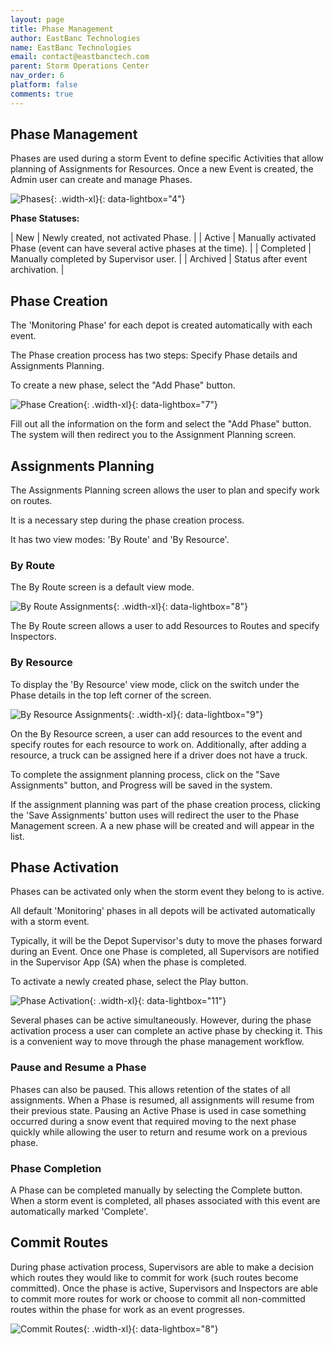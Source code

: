 ```yaml
---
layout: page
title: Phase Management
author: EastBanc Technologies
name: EastBanc Technologies
email: contact@eastbanctech.com
parent: Storm Operations Center
nav_order: 6
platform: false
comments: true
---
```


<section id="Phase-Management" markdown="1">

## Phase Management

Phases are used during a storm Event to define specific Activities that allow planning of Assignments for Resources. Once a new Event is created, the Admin user can create and manage Phases.

![Phases](/images/soc/soc-event-management/phase-management.png){: .width-xl}{: data-lightbox="4"}


**Phase Statuses:**

| New | Newly created, not activated Phase. |
| Active | Manually activated Phase (event can have several active phases at the time). |
| Completed | Manually completed by Supervisor user. |
| Archived | Status after event archivation. |

<section id="Phase-Creation" markdown="1">

## Phase Creation

The 'Monitoring Phase' for each depot is created automatically with each event.

The Phase creation process has two steps: Specify Phase details and Assignments Planning.

To create a new phase, select the "Add Phase" button.

![Phase Creation](/images/soc/soc-event-management/add-phase.png){: .width-xl}{: data-lightbox="7"}

Fill out all the information on the form and select the "Add Phase" button. The system will then redirect you to the Assignment Planning screen.

</section>



<section id="Assignments-Planning" markdown="1">

## Assignments Planning

The Assignments Planning screen allows the user to plan and specify work on routes.

It is a necessary step during the phase creation process.

It has two view modes: 'By Route' and 'By Resource'.

### By Route

The By Route screen is a default view mode.

![By Route Assignments](/images/soc/soc-event-management/edit-driver-assignments.png){: .width-xl}{: data-lightbox="8"}

The By Route screen allows a user to add Resources to Routes and specify Inspectors.


### By Resource

To display the 'By Resource' view mode, click on the switch under the Phase details in the top left corner of the screen.

![By Resource Assignments](/images/soc/soc-event-management/edit-driver-assignments1.png){: .width-xl}{: data-lightbox="9"}

On the By Resource screen, a user can add resources to the event and specify routes for each resource to work on.
Additionally, after adding a resource, a truck can be assigned here if a driver does not have a truck.

To complete the assignment planning process, click on the "Save Assignments" button, and Progress will be saved in the system. 

If the assignment planning was part of the phase creation process, clicking the 'Save Assignments' button uses will redirect the user to the Phase Management screen. A a new phase will be created and will appear in the list.

</section>




<section id="Phase-Activation" markdown="1">

## Phase Activation

Phases can be activated only when the storm event they belong to is active.

All default 'Monitoring' phases in all depots will be activated automatically with a storm event.

Typically, it will be the Depot Supervisor's duty to move the phases forward during an Event. Once one Phase is completed, all Supervisors are notified in the Supervisor App (SA) when the phase is completed.

To activate a newly created phase, select the Play button.

![Phase Activation](/images/soc/soc-event-management/phase-activation.png){: .width-xl}{: data-lightbox="11"}

Several phases can be active simultaneously.
However, during the phase activation process a user can complete an active phase by checking it. This is a convenient way to move through the phase management workflow.


### Pause and Resume a Phase

Phases can also be paused. This allows retention of the states of all assignments. When a Phase is resumed, all assignments will resume from their previous state. Pausing an Active Phase is used in case something occurred during a snow event that required moving to the next phase quickly while allowing the user to return and resume work on a previous phase. 

### Phase Completion

A Phase can be completed manually by selecting the Complete button.
When a storm event is completed, all phases associated with this event are automatically marked 'Complete'.

</section>
</section>


<section id="Commit-Routes" markdown="1">

## Commit Routes

During phase activation process, Supervisors are able to make a decision which routes they would like to commit for work (such routes become committed).
Once the phase is active, Supervisors and Inspectors are able to commit more routes for work or choose to commit all non-committed routes within the phase for work as an event progresses.

![Commit Routes](/images/soc/soc-event-management/commit-routes.png){: .width-xl}{: data-lightbox="8"}

</section>
